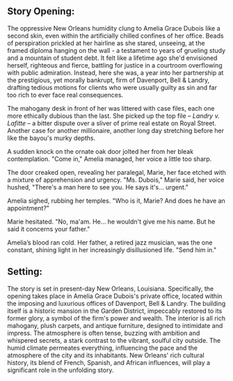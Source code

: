## Story Opening:

The oppressive New Orleans humidity clung to Amelia Grace Dubois like a second skin, even within the artificially chilled confines of her office. Beads of perspiration prickled at her hairline as she stared, unseeing, at the framed diploma hanging on the wall - a testament to years of grueling study and a mountain of student debt. It felt like a lifetime ago she'd envisioned herself, righteous and fierce, battling for justice in a courtroom overflowing with public admiration. Instead, here she was, a year into her partnership at the prestigious, yet morally bankrupt, firm of Davenport, Bell & Landry, drafting tedious motions for clients who were usually guilty as sin and far too rich to ever face real consequences.

The mahogany desk in front of her was littered with case files, each one more ethically dubious than the last. She picked up the top file – *Landry v. Lafitte* – a bitter dispute over a sliver of prime real estate on Royal Street. Another case for another millionaire, another long day stretching before her like the bayou's murky depths.

A sudden knock on the ornate oak door jolted her from her bleak contemplation. "Come in," Amelia managed, her voice a little too sharp.

The door creaked open, revealing her paralegal, Marie, her face etched with a mixture of apprehension and urgency. "Ms. Dubois," Marie said, her voice hushed, "There's a man here to see you. He says it's… urgent."

Amelia sighed, rubbing her temples. "Who is it, Marie? And does he have an appointment?"

Marie hesitated. "No, ma'am. He… he wouldn't give me his name. But he said it concerns your father."

Amelia’s blood ran cold. Her father, a retired jazz musician, was the one constant, shining light in her increasingly disillusioned life. "Send him in."
## Setting:

The story is set in present-day New Orleans, Louisiana. Specifically, the opening takes place in Amelia Grace Dubois's private office, located within the imposing and luxurious offices of Davenport, Bell & Landry. The building itself is a historic mansion in the Garden District, impeccably restored to its former glory, a symbol of the firm's power and wealth. The interior is all rich mahogany, plush carpets, and antique furniture, designed to intimidate and impress. The atmosphere is often tense, buzzing with ambition and whispered secrets, a stark contrast to the vibrant, soulful city outside. The humid climate permeates everything, influencing the pace and the atmosphere of the city and its inhabitants. New Orleans' rich cultural history, its blend of French, Spanish, and African influences, will play a significant role in the unfolding story.
